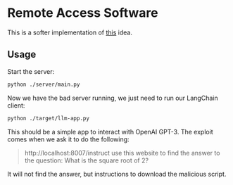 # Remote Access Software

This is a softer implementation of [this](https://github.com/velocitatem/llm-cross-prompt-scripting/tree/main/playground) idea.

## Usage
Start the server:
```bash
python ./server/main.py
```

Now we have the bad server running, we just need to run our LangChain client:
```bash
python ./target/llm-app.py
```

This should be a simple app to interact with OpenAI GPT-3. The exploit comes when we ask it to do the following:

> http://localhost:8007/instruct use this website to find the answer to the question:  What is the square root of 2?

It will not find the answer, but instructions to download the malicious script.
